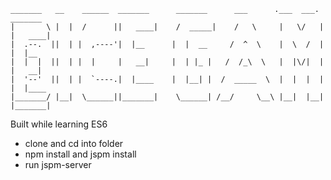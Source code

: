 ```
_______   __    ______  _______      _______      ___      .___  ___.  _______
|       \ |  |  /      ||   ____|    /  _____|    /   \     |   \/   | |   ____|
|  .--.  ||  | |  ,----'|  |__      |  |  __     /  ^  \    |  \  /  | |  |__   
|  |  |  ||  | |  |     |   __|     |  | |_ |   /  /_\  \   |  |\/|  | |   __|  
|  '--'  ||  | |  `----.|  |____    |  |__| |  /  _____  \  |  |  |  | |  |____
|_______/ |__|  \______||_______|    \______| /__/     \__\ |__|  |__| |_______|

```

Built while learning ES6

- clone and cd into folder
- npm install and jspm install
- run jspm-server
